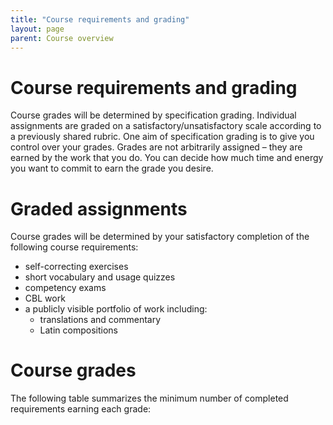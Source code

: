 ```yaml
---
title: "Course requirements and grading"
layout: page
parent: Course overview
---
```




# Course requirements and grading

Course grades will be determined by specification grading.  Individual assignments are graded on a satisfactory/unsatisfactory scale according to a previously shared rubric. One aim of specification grading is to give you control over your grades. Grades are not arbitrarily assigned – they are earned by the work that you do. You can decide how much time and energy you want to commit to earn the grade you desire.


# Graded assignments

Course grades will be determined by your satisfactory completion of the following course requirements:


- self-correcting exercises
- short vocabulary and usage quizzes
- competency exams
- CBL work
- a publicly visible portfolio of work including:
    - translations and commentary
    - Latin compositions



# Course grades

The following table summarizes the minimum number of completed requirements earning each grade:
